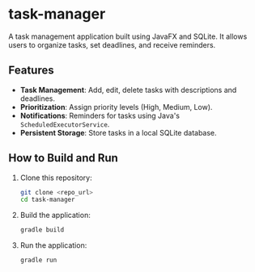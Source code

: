 # task-manager

A task management application built using JavaFX and SQLite. It allows users to organize tasks, set deadlines, and receive reminders.

## Features
- **Task Management**: Add, edit, delete tasks with descriptions and deadlines.
- **Prioritization**: Assign priority levels (High, Medium, Low).
- **Notifications**: Reminders for tasks using Java's `ScheduledExecutorService`.
- **Persistent Storage**: Store tasks in a local SQLite database.

## How to Build and Run
1. Clone this repository:
   ```bash
   git clone <repo_url>
   cd task-manager
2. Build the application:
   ```bash
   gradle build
3. Run the application:
   ```bash
   gradle run

